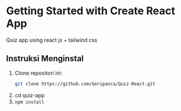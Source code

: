 # Getting Started with Create React App

Quiz app using react js + tailwind css

## Instruksi Menginstal

1. Clone repositori ini:
   ```bash
   git clone https://github.com/Geripanca/Quiz-React.git
   ```
2. cd quiz-app
3. `npm install`
